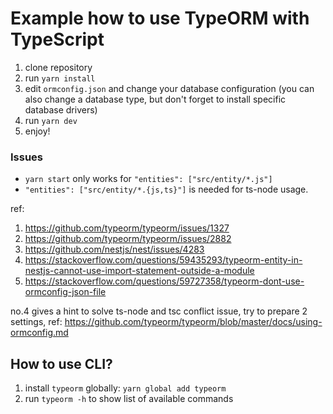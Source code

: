 # Example how to use TypeORM with TypeScript

1. clone repository
2. run `yarn install`
3. edit `ormconfig.json` and change your database configuration (you can also change a database type, but don't forget to install specific database drivers)
4. run `yarn dev`
5. enjoy!

### Issues

- `yarn start` only works for `"entities": ["src/entity/*.js"]`
- `"entities": ["src/entity/*.{js,ts}"]` is needed for ts-node usage.

ref:

1. https://github.com/typeorm/typeorm/issues/1327
2. https://github.com/typeorm/typeorm/issues/2882
3. https://github.com/nestjs/nest/issues/4283
4. https://stackoverflow.com/questions/59435293/typeorm-entity-in-nestjs-cannot-use-import-statement-outside-a-module
5. https://stackoverflow.com/questions/59727358/typeorm-dont-use-ormconfig-json-file

no.4 gives a hint to solve ts-node and tsc conflict issue, try to prepare 2 settings, ref: https://github.com/typeorm/typeorm/blob/master/docs/using-ormconfig.md

## How to use CLI?

1. install `typeorm` globally: `yarn global add typeorm`
2. run `typeorm -h` to show list of available commands

